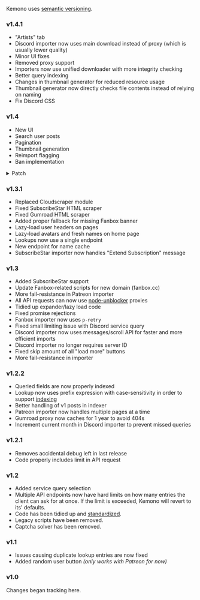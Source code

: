 Kemono uses [semantic versioning](https://semver.org/).

### v1.4.1
- "Artists" tab
- Discord importer now uses main download instead of proxy (which is usually lower quality)
- Minor UI fixes
- Removed proxy support
- Importers now use unified downloader with more integrity checking
- Better query indexing
- Changes in thumbnail generator for reduced resource usage
- Thumbnail generator now directly checks file contents instead of relying on naming
- Fix Discord CSS

### v1.4
- New UI
- Search user posts
- Pagination
- Thumbnail generation
- Reimport flagging
- Ban implementation
<details>
  <summary>Patch</summary>

  - Fixed Gumroad importer
  - Fixed issue causing error when ID is not in the lookup database
  - Reworked API cache
  - Discord importer form is now combined with the main one in the UI
  - User and recent page now use Oboe.js
  - General code rewrites and cleanup
</details>

### v1.3.1
- Replaced Cloudscraper module
- Fixed SubscribeStar HTML scraper
- Fixed Gumroad HTML scraper
- Added proper fallback for missing Fanbox banner
- Lazy-load user headers on pages
- Lazy-load avatars and fresh names on home page
- Lookups now use a single endpoint
- New endpoint for name cache
- SubscribeStar importer now handles "Extend Subscription" message

### v1.3
- Added SubscribeStar support
- Update Fanbox-related scripts for new domain (fanbox.cc)
- More fail-resistance in Patreon importer
- All API requests can now use [node-unblocker](https://github.com/nfriedly/node-unblocker) proxies
- Tidied up expander/lazy load code
- Fixed promise rejections
- Fanbox importer now uses `p-retry`
- Fixed small limiting issue with Discord service query
- Discord importer now uses messages/scroll API for faster and more efficient imports
- Discord importer no longer requires server ID
- Fixed skip amount of all "load more" buttons
- More fail-resistance in importer

### v1.2.2
- Queried fields are now properly indexed
- Lookup now uses prefix expression with case-sensitivity in order to support [indexing](https://docs.mongodb.com/manual/reference/operator/query/regex/#index-use)
- Better handling of v1 posts in indexer
- Patreon importer now handles multiple pages at a time
- Gumroad proxy now caches for 1 year to avoid 404s
- Increment current month in Discord importer to prevent missed queries

### v1.2.1
- Removes accidental debug left in last release
- Code properly includes limit in API request

### v1.2
- Added service query selection
- Multiple API endpoints now have hard limits on how many entries the client can ask for at once. If the limit is exceeded, Kemono will revert to its' defaults.
- Code has been tidied up and [standardized](https://github.com/standard/semistandard).
- Legacy scripts have been removed.
- Captcha solver has been removed.

### v1.1
- Issues causing duplicate lookup entries are now fixed
- Added random user button *(only works with Patreon for now)*

### v1.0
Changes began tracking here.